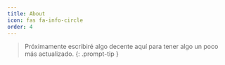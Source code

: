 ```yaml
---
title: About
icon: fas fa-info-circle
order: 4
---
```


> Próximamente escribiré algo decente aquí para tener algo un poco más actualizado.
{: .prompt-tip }
